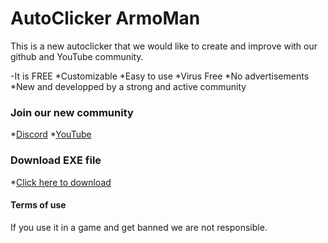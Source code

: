 # AutoClicker ArmoMan

This is a new autoclicker that we would like to create and improve with our github and YouTube community. 

 -It is FREE
 *Customizable
 *Easy to use
 *Virus Free
 *No advertisements
 *New and developped by a strong and active community



### Join our new community

 *[Discord](https://discord.gg/GWKMPJ74)
 *[YouTube](https://www.youtube.com/channel/UC5s8619x3sN_MApG__pU5nw)



### Download EXE file 

 *[Click here to download](https://sourceforge.net/projects/autoclicker-armoman/)

#### Terms of use 

If you use it in a game and get banned we are not responsible.